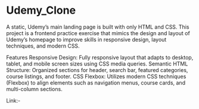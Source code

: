 # Udemy_Clone
A static, Udemy’s main landing page is built with only HTML and CSS. This project is a frontend practice exercise that mimics the design and layout of Udemy’s homepage to improve skills in responsive design, layout techniques, and modern CSS.

Features
Responsive Design: Fully responsive layout that adapts to desktop, tablet, and mobile screen sizes using CSS media queries.
Semantic HTML Structure: Organized sections for header, search bar, featured categories, course listings, and footer.
CSS Flexbox: Utilizes modern CSS techniques (Flexbox) to align elements such as navigation menus, course cards, and multi-column sections.

Link:-
